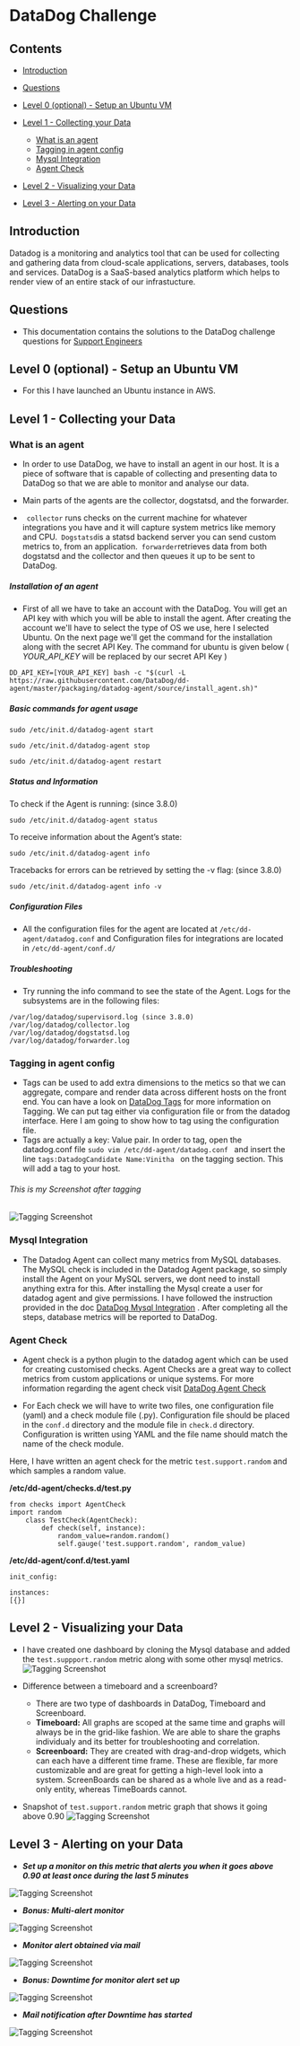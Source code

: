 # DataDog Challenge
## Contents
* [Introduction](https://github.com/vinithacejojohn/hiring-engineers/blob/dev/answers.md#introduction)
* [Questions](https://github.com/vinithacejojohn/hiring-engineers/blob/dev/answers.md#questions)
* [Level 0 (optional) - Setup an Ubuntu VM](https://github.com/vinithacejojohn/hiring-engineers/blob/dev/answers.md#level-0-optional---setup-an-ubuntu-vm)
* [Level 1 - Collecting your Data](https://github.com/vinithacejojohn/hiring-engineers/blob/dev/answers.md#level-1---collecting-your-data)
    * [What is an agent](https://github.com/vinithacejojohn/hiring-engineers/blob/dev/answers.md#what-is-an-agent)
    * [Tagging in agent config](https://github.com/vinithacejojohn/hiring-engineers/blob/dev/answers.md#tagging-in-agent-config)
    * [Mysql Integration](https://github.com/vinithacejojohn/hiring-engineers/blob/dev/answers.md#mysql-integration)
    * [Agent Check](https://github.com/vinithacejojohn/hiring-engineers/blob/dev/answers.md#agent-check)
* [Level 2 - Visualizing your Data](https://github.com/vinithacejojohn/hiring-engineers/blob/dev/answers.md#level-2---visualizing-your-data)
    
* [Level 3 - Alerting on your Data](https://github.com/vinithacejojohn/hiring-engineers/blob/dev/answers.md#level-3---alerting-on-your-data)


## Introduction
Datadog is a monitoring and analytics tool that can be used for collecting and gathering data from cloud-scale applications, servers, databases, tools and services. DataDog is a SaaS-based analytics platform which helps to render view of an entire stack of our infrastucture.
   
## Questions
* This documentation contains the solutions to the DataDog challenge questions for [Support Engineers](https://github.com/DataDog/hiring-engineers/tree/support-engineer#the-challenge)

## Level 0 (optional) - Setup an Ubuntu VM
   * For this I have launched an Ubuntu instance in AWS. 
   
## Level 1 - Collecting your Data
   
### What is an agent
  * In order to use DataDog, we have to install an agent in our host. It is a piece of software that is capable of collecting  and presenting data to DataDog so that we are able to monitor and analyse our data.
  
 * Main parts of the agents are the collector, dogstatsd, and the forwarder.

* ```` collector```` runs checks on the current machine for whatever integrations you have and it will capture system metrics like memory and CPU.```` Dogstatsd````is a statsd backend server you can send custom metrics to, from an application.```` forwarder````retrieves data from both dogstatsd and the collector and then queues it up to be sent to DataDog.
  
     
##### Installation of an agent
   * First of all we have to take an account with the DataDog. You will get an API key with which you will be able to install the agent. After creating the account we'll have to select the type of OS we use, here I selected Ubuntu. On the next page we'll get the command for the installation along with the secret API Key. The command for ubuntu is given below ( *YOUR_API_KEY* will be replaced by our secret API Key )
   ```
   DD_API_KEY=[YOUR_API_KEY] bash -c "$(curl -L https://raw.githubusercontent.com/DataDog/dd-agent/master/packaging/datadog-agent/source/install_agent.sh)"
   ```
##### Basic commands for agent usage
````
sudo /etc/init.d/datadog-agent start

sudo /etc/init.d/datadog-agent stop

sudo /etc/init.d/datadog-agent restart
````
##### Status and Information

To check if the Agent is running: (since 3.8.0)
````
sudo /etc/init.d/datadog-agent status
````
To receive information about the Agent’s state:
```
sudo /etc/init.d/datadog-agent info
```
Tracebacks for errors can be retrieved by setting the -v flag: (since 3.8.0)
````
sudo /etc/init.d/datadog-agent info -v
````

##### Configuration Files

* All the configuration files for the agent are located at ```` /etc/dd-agent/datadog.conf ```` and Configuration files for integrations are located in  `/etc/dd-agent/conf.d/`

##### Troubleshooting

* Try running the info command to see the state of the Agent. Logs for the subsystems are in the following files:

``` 
/var/log/datadog/supervisord.log (since 3.8.0)
/var/log/datadog/collector.log
/var/log/datadog/dogstatsd.log
/var/log/datadog/forwarder.log
```

### Tagging in agent config 

  * Tags can be used to add extra dimensions to the metics so that we can aggregate, compare and render data across different hosts on the front end. You can have a look on [DataDog Tags](https://docs.datadoghq.com/guides/tagging/) for more  information on Tagging. We can put tag either via configuration file or from the datadog interface. Here I am going to show  how to tag using the configuration file.
  * Tags are actually a key: Value pair. In order to tag, open the datadog.conf file ``sudo vim /etc/dd-agent/datadog.conf `` and insert the line ``tags:DatadogCandidate Name:Vinitha `` on the tagging section. This will add a tag to your host.
  
  ###### This is my Screenshot after tagging 
 

![Tagging Screenshot](/images/tag.png)


### Mysql Integration

* The Datadog Agent can collect many metrics from MySQL databases. The MySQL check is included in the Datadog Agent package, so simply install the Agent on your MySQL servers, we dont need to install anything extra for this. After installing the Mysql create a user for datadog agent and give permissions. I have followed the instruction provided in the doc [DataDog Mysql Integration](https://docs.datadoghq.com/integrations/mysql/) . After completing all the steps, database metrics  will be reported to DataDog.

### Agent Check
* Agent check is a python plugin to the datadog agent which can be used for creating customised checks. Agent Checks are a great way to collect metrics from custom applications or unique systems. For more information regarding the agent check visit [DataDog Agent Check](https://docs.datadoghq.com/guides/agent_checks/#overview)

* For Each check we will have to write two files, one configuration file (yaml) and a check module file (.py). Configuration file should be placed in the `conf.d` directory and the module file in `check.d` directory. Configuration is written using YAML and the file name should match the name of the check module.

Here, I have written an agent check for the metric ```test.support.random``` and which samples a random value. 

**/etc/dd-agent/checks.d/test.py**
```
from checks import AgentCheck
import random
    class TestCheck(AgentCheck):
        def check(self, instance):
            random_value=random.random()
            self.gauge('test.support.random', random_value)
 ```

**/etc/dd-agent/conf.d/test.yaml**
```
init_config:

instances:
[{}]

```



## Level 2 - Visualizing your Data

* I have created one dashboard by cloning the Mysql database and added the ``test.suppport.random`` metric along with some other mysql metrics.
 ![Tagging Screenshot](/images/dashboard.png)
 * Difference between a timeboard and a screenboard?
   * There are two type of dashboards in DataDog, Timeboard and Screenboard.
    * **Timeboard:** All graphs are scoped at the same time and graphs will always be in the grid-like fashion. We are able to share the graphs individualy and its better for troubleshooting and correlation.
    * **Screenboard:** They are created with drag-and-drop widgets, which can each have a different time frame. These are flexible, far more customizable and are great for getting a high-level look into a system. ScreenBoards can be shared as a whole live and as a read-only entity, whereas TimeBoards cannot.

 * Snapshot of ```test.support.random``` metric graph that shows it going above 0.90
 ![Tagging Screenshot](/images/matricvalue_0.94.png)



## Level 3 - Alerting on your Data

* **_Set up a monitor on this metric that alerts you when it goes above 0.90 at least once during the last 5 minutes_**

![Tagging Screenshot](/images/alertcondition.png)


* **_Bonus: Multi-alert monitor_**

![Tagging Screenshot](/images/multialert.png)


* **_Monitor alert obtained via mail_**

![Tagging Screenshot](/images/alert.png)


* **_Bonus: Downtime for monitor alert set up_**

![Tagging Screenshot](/images/downtime.png)


* **_Mail notification after Downtime has started_**

![Tagging Screenshot](/images/downtimemail.png)

